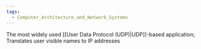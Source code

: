 ```yaml
---
tags:
  - Computer_Architecture_and_Network_Systems
---
```

The most widely used [[User Data Protocol (UDP)|UDP]]-based application; Translates user visible names to IP addresses